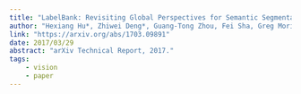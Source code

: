 ```yaml
---
title: "LabelBank: Revisiting Global Perspectives for Semantic Segmentation"
author: "Hexiang Hu*, Zhiwei Deng*, Guang-Tong Zhou, Fei Sha, Greg Mori"
link: "https://arxiv.org/abs/1703.09891"
date: 2017/03/29
abstract: "arXiv Technical Report, 2017."
tags:
    - vision
    - paper
---
```

